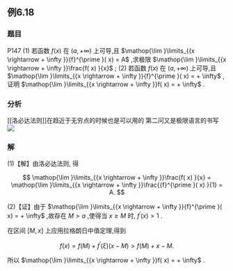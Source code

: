 ## 例6.18
### 题目
P147 (1) 若函数 $f( x)$ 在 $( {a, + \infty })$ 上可导,且 $\mathop{\lim }\limits_{{x \rightarrow + \infty }}{f}^{\prime }( x) = A$ ,求极限 $\mathop{\lim }\limits_{{x \rightarrow + \infty }}\frac{f( x) }{x}$ ;
(2) 若函数 $f( x)$ 在 $( {a, + \infty })$ 上可导,且 $\mathop{\lim }\limits_{{x \rightarrow + \infty }}{f}^{\prime }( x) = + \infty$ ,证明 $\mathop{\lim }\limits_{{x \rightarrow + \infty }}f( x) = + \infty$ .
### 分析
[[洛必达法则]]在趋近于无穷点的时候也是可以用的
第二问又是极限语言的书写
![](https://img.hwenyi.tech/202410082052757.webp)
### 解
(1)【解】由洛必达法则, 得

$$
\mathop{\lim }\limits_{{x \rightarrow + \infty }}\frac{f( x) }{x} = \mathop{\lim }\limits_{{x \rightarrow + \infty }}\frac{{f}^{\prime }( x) }{1} = A.
$$

(2)【证】由于 $\mathop{\lim }\limits_{{x \rightarrow + \infty }}{f}^{\prime }( x) = + \infty$ ,故存在 $M > a$ ,使得当 $x \geq M$ 时, ${f}^{\prime }( x) > 1$ .

在区间 $\lbrack {M, x}\rbrack$ 上应用拉格朗日中值定理,得到

$$
f( x) = f( M) + {f}^{\prime }( \xi ) ( {x - M}) > f( M) + x - M.
$$

所以 $\mathop{\lim }\limits_{{x \rightarrow + \infty }}f( x) = + \infty$ .